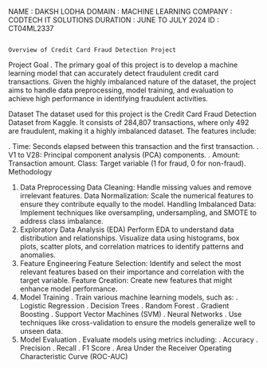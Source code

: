 NAME : DAKSH LODHA 
DOMAIN : MACHINE LEARNING
COMPANY : CODTECH IT SOLUTIONS
DURATION : JUNE TO JULY 2024
ID : CT04ML2337


                                                                            Overview of Credit Card Fraud Detection Project
Project Goal
. The primary goal of this project is to develop a machine learning model that can accurately detect fraudulent credit card transactions. Given the highly imbalanced nature of the dataset, the project aims to handle data preprocessing, model training, and evaluation to achieve high performance in identifying fraudulent activities.

Dataset
The dataset used for this project is the Credit Card Fraud Detection Dataset from Kaggle. It consists of 284,807 transactions, where only 492 are fraudulent, making it a highly imbalanced dataset. The features include:

. Time: Seconds elapsed between this transaction and the first transaction.
. V1 to V28: Principal component analysis (PCA) components.
. Amount: Transaction amount.
Class: Target variable (1 for fraud, 0 for non-fraud).
Methodology
1. Data Preprocessing
Data Cleaning: Handle missing values and remove irrelevant features.
Data Normalization: Scale the numerical features to ensure they contribute equally to the model.
Handling Imbalanced Data: Implement techniques like oversampling, undersampling, and SMOTE to address class imbalance.
2. Exploratory Data Analysis (EDA)
Perform EDA to understand data distribution and relationships.
Visualize data using histograms, box plots, scatter plots, and correlation matrices to identify patterns and anomalies.
3. Feature Engineering
Feature Selection: Identify and select the most relevant features based on their importance and correlation with the target variable.
Feature Creation: Create new features that might enhance model performance.
4. Model Training
. Train various machine learning models, such as:
. Logistic Regression
. Decision Trees
. Random Forest
. Gradient Boosting
. Support Vector Machines (SVM)
. Neural Networks
. Use techniques like cross-validation to ensure the models generalize well to unseen data.
5. Model Evaluation
. Evaluate models using metrics including:
. Accuracy
. Precision
. Recall
. F1 Score
. Area Under the Receiver Operating Characteristic Curve (ROC-AUC)


